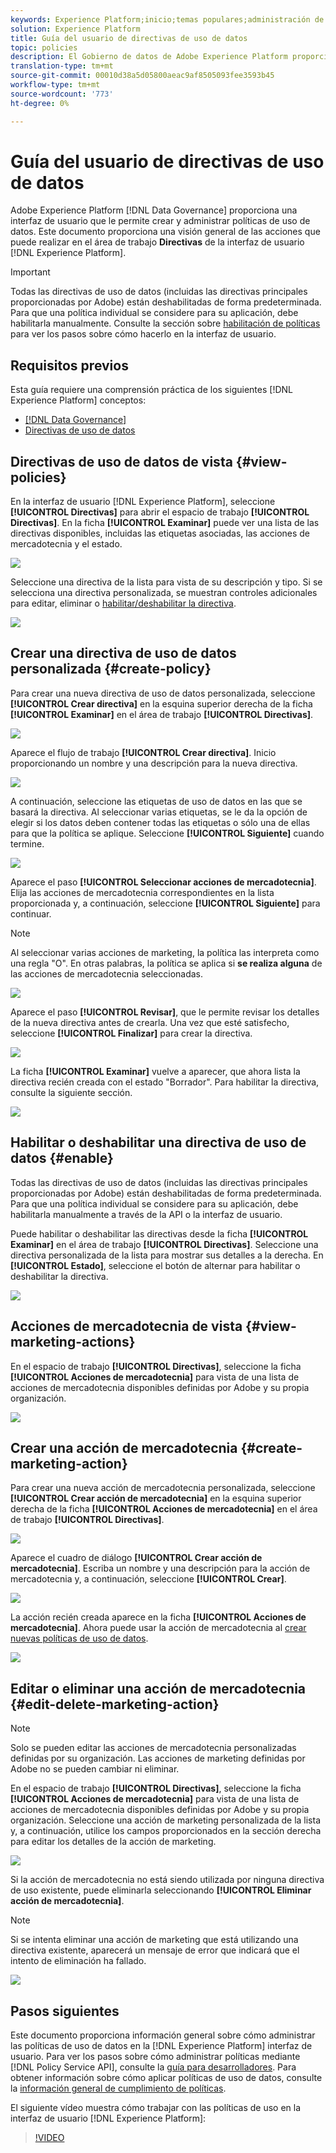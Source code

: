 ```yaml
---
keywords: Experience Platform;inicio;temas populares;administración de datos;guía del usuario de la directiva de uso de datos
solution: Experience Platform
title: Guía del usuario de directivas de uso de datos
topic: policies
description: El Gobierno de datos de Adobe Experience Platform proporciona una interfaz de usuario que le permite crear y administrar políticas de uso de datos. Este documento proporciona información general sobre las acciones que puede realizar en el espacio de trabajo Directivas de la interfaz de usuario de Experience Platform.
translation-type: tm+mt
source-git-commit: 00010d38a5d05800aeac9af8505093fee3593b45
workflow-type: tm+mt
source-wordcount: '773'
ht-degree: 0%

---
```



# Guía del usuario de directivas de uso de datos

Adobe Experience Platform [!DNL Data Governance] proporciona una interfaz de usuario que le permite crear y administrar políticas de uso de datos. Este documento proporciona una visión general de las acciones que puede realizar en el área de trabajo **Directivas** de la interfaz de usuario [!DNL Experience Platform].

>[!IMPORTANT]
>
>Todas las directivas de uso de datos (incluidas las directivas principales proporcionadas por Adobe) están deshabilitadas de forma predeterminada. Para que una política individual se considere para su aplicación, debe habilitarla manualmente. Consulte la sección sobre [habilitación de políticas](#enable) para ver los pasos sobre cómo hacerlo en la interfaz de usuario.

## Requisitos previos

Esta guía requiere una comprensión práctica de los siguientes [!DNL Experience Platform] conceptos:

- [[!DNL Data Governance]](../home.md)
- [Directivas de uso de datos](./overview.md)

## Directivas de uso de datos de vista {#view-policies}

En la interfaz de usuario [!DNL Experience Platform], seleccione **[!UICONTROL Directivas]** para abrir el espacio de trabajo **[!UICONTROL Directivas]**. En la ficha **[!UICONTROL Examinar]** puede ver una lista de las directivas disponibles, incluidas las etiquetas asociadas, las acciones de mercadotecnia y el estado.

![](../images/policies/browse-policies.png)

Seleccione una directiva de la lista para vista de su descripción y tipo. Si se selecciona una directiva personalizada, se muestran controles adicionales para editar, eliminar o [habilitar/deshabilitar la directiva](#enable).

![](../images/policies/policy-details.png)

## Crear una directiva de uso de datos personalizada {#create-policy}

Para crear una nueva directiva de uso de datos personalizada, seleccione **[!UICONTROL Crear directiva]** en la esquina superior derecha de la ficha **[!UICONTROL Examinar]** en el área de trabajo **[!UICONTROL Directivas]**.

![](../images/policies/create-policy-button.png)

Aparece el flujo de trabajo **[!UICONTROL Crear directiva]**. Inicio proporcionando un nombre y una descripción para la nueva directiva.

![](../images/policies/create-policy-description.png)

A continuación, seleccione las etiquetas de uso de datos en las que se basará la directiva. Al seleccionar varias etiquetas, se le da la opción de elegir si los datos deben contener todas las etiquetas o sólo una de ellas para que la política se aplique. Seleccione **[!UICONTROL Siguiente]** cuando termine.

![](../images/policies/add-labels.png)

Aparece el paso **[!UICONTROL Seleccionar acciones de mercadotecnia]**. Elija las acciones de mercadotecnia correspondientes en la lista proporcionada y, a continuación, seleccione **[!UICONTROL Siguiente]** para continuar.

>[!NOTE]
>
>Al seleccionar varias acciones de marketing, la política las interpreta como una regla &quot;O&quot;. En otras palabras, la política se aplica si **se realiza alguna** de las acciones de mercadotecnia seleccionadas.

![](../images/policies/add-marketing-actions.png)

Aparece el paso **[!UICONTROL Revisar]**, que le permite revisar los detalles de la nueva directiva antes de crearla. Una vez que esté satisfecho, seleccione **[!UICONTROL Finalizar]** para crear la directiva.

![](../images/policies/policy-review.png)

La ficha **[!UICONTROL Examinar]** vuelve a aparecer, que ahora lista la directiva recién creada con el estado &quot;Borrador&quot;. Para habilitar la directiva, consulte la siguiente sección.

![](../images/policies/created-policy.png)

## Habilitar o deshabilitar una directiva de uso de datos {#enable}

Todas las directivas de uso de datos (incluidas las directivas principales proporcionadas por Adobe) están deshabilitadas de forma predeterminada. Para que una política individual se considere para su aplicación, debe habilitarla manualmente a través de la API o la interfaz de usuario.

Puede habilitar o deshabilitar las directivas desde la ficha **[!UICONTROL Examinar]** en el área de trabajo **[!UICONTROL Directivas]**. Seleccione una directiva personalizada de la lista para mostrar sus detalles a la derecha. En **[!UICONTROL Estado]**, seleccione el botón de alternar para habilitar o deshabilitar la directiva.

![](../images/policies/enable-policy.png)

## Acciones de mercadotecnia de vista {#view-marketing-actions}

En el espacio de trabajo **[!UICONTROL Directivas]**, seleccione la ficha **[!UICONTROL Acciones de mercadotecnia]** para vista de una lista de acciones de mercadotecnia disponibles definidas por Adobe y su propia organización.

![](../images/policies/marketing-actions.png)

## Crear una acción de mercadotecnia {#create-marketing-action}

Para crear una nueva acción de mercadotecnia personalizada, seleccione **[!UICONTROL Crear acción de mercadotecnia]** en la esquina superior derecha de la ficha **[!UICONTROL Acciones de mercadotecnia]** en el área de trabajo **[!UICONTROL Directivas]**.

![](../images/policies/create-marketing-action.png)

Aparece el cuadro de diálogo **[!UICONTROL Crear acción de mercadotecnia]**. Escriba un nombre y una descripción para la acción de mercadotecnia y, a continuación, seleccione **[!UICONTROL Crear]**.

![](../images/policies/create-marketing-action-details.png)

La acción recién creada aparece en la ficha **[!UICONTROL Acciones de mercadotecnia]**. Ahora puede usar la acción de mercadotecnia al [crear nuevas políticas de uso de datos](#create-policy).

![](../images/policies/created-marketing-action.png)

## Editar o eliminar una acción de mercadotecnia {#edit-delete-marketing-action}

>[!NOTE]
>
>Solo se pueden editar las acciones de mercadotecnia personalizadas definidas por su organización. Las acciones de marketing definidas por Adobe no se pueden cambiar ni eliminar.

En el espacio de trabajo **[!UICONTROL Directivas]**, seleccione la ficha **[!UICONTROL Acciones de mercadotecnia]** para vista de una lista de acciones de mercadotecnia disponibles definidas por Adobe y su propia organización. Seleccione una acción de marketing personalizada de la lista y, a continuación, utilice los campos proporcionados en la sección derecha para editar los detalles de la acción de marketing.

![](../images/policies/edit-marketing-action.png)

Si la acción de mercadotecnia no está siendo utilizada por ninguna directiva de uso existente, puede eliminarla seleccionando **[!UICONTROL Eliminar acción de mercadotecnia]**.

>[!NOTE]
>
>Si se intenta eliminar una acción de marketing que está utilizando una directiva existente, aparecerá un mensaje de error que indicará que el intento de eliminación ha fallado.

![](../images/policies/delete-marketing-action.png)

## Pasos siguientes

Este documento proporciona información general sobre cómo administrar las políticas de uso de datos en la [!DNL Experience Platform] interfaz de usuario. Para ver los pasos sobre cómo administrar políticas mediante [!DNL Policy Service API], consulte la [guía para desarrolladores](../api/getting-started.md). Para obtener información sobre cómo aplicar políticas de uso de datos, consulte la [información general de cumplimiento de políticas](../enforcement/overview.md).

El siguiente vídeo muestra cómo trabajar con las políticas de uso en la interfaz de usuario [!DNL Experience Platform]:

>[!VIDEO](https://video.tv.adobe.com/v/32977?quality=12&learn=on)